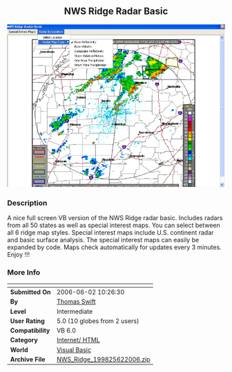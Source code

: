 ﻿<div align="center">

## NWS Ridge Radar Basic

<img src="PIC2006621352429811.gif">
</div>

### Description

A nice full screen VB version of the NWS Ridge radar basic. Includes radars from all 50 states as well as special interest maps. You can select between all 6 ridge map styles. Special interest maps include U.S. continent radar and basic surface analysis. The special interest maps can easily be expanded by code. Maps check automatically for updates every 3 minutes. Enjoy !!!
 
### More Info
 


<span>             |<span>
---                |---
**Submitted On**   |2006-06-02 10:26:30
**By**             |[Thomas Swift](https://github.com/Planet-Source-Code/PSCIndex/blob/master/ByAuthor/thomas-swift.md)
**Level**          |Intermediate
**User Rating**    |5.0 (10 globes from 2 users)
**Compatibility**  |VB 6\.0
**Category**       |[Internet/ HTML](https://github.com/Planet-Source-Code/PSCIndex/blob/master/ByCategory/internet-html__1-34.md)
**World**          |[Visual Basic](https://github.com/Planet-Source-Code/PSCIndex/blob/master/ByWorld/visual-basic.md)
**Archive File**   |[NWS\_Ridge\_199825622006\.zip](https://github.com/Planet-Source-Code/thomas-swift-nws-ridge-radar-basic__1-65543/archive/master.zip)








